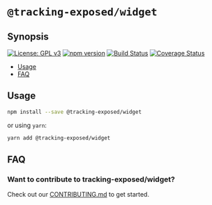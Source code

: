 # `@tracking-exposed/widget`

## Synopsis

[![License: GPL v3](https://img.shields.io/badge/License-GPL%20v3-blue.svg)](https://www.gnu.org/licenses/gpl-3.0) [![npm version](https://img.shields.io/npm/v/@tracking-exposed/widget.svg?style=flat)](https://www.npmjs.com/package/@tracking-exposed/widget) [![Build Status](https://travis-ci.org/tracking-exposed/tracking-exposed.svg?branch=master)](https://travis-ci.org/tracking-exposed/tracking-exposed) [![Coverage Status](https://coveralls.io/repos/github/tracking-exposed/tracking-exposed/badge.svg)](https://coveralls.io/github/tracking-exposed/tracking-exposed)

- [Usage](#usage)
- [FAQ](#faq)

## Usage

```sh
npm install --save @tracking-exposed/widget
```

or using `yarn`:

```sh
yarn add @tracking-exposed/widget
```

## FAQ

### Want to contribute to tracking-exposed/widget?

Check out our [CONTRIBUTING.md](../../CONTRIBUTING.md) to get started.
